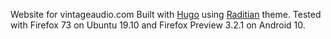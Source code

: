 Website for vintageaudio.com
Built with [Hugo](https://gohugo.io/) using [Raditian](https://themes.gohugo.io/raditian-free-hugo-theme/) theme.
Tested with Firefox 73 on Ubuntu 19.10 and Firefox Preview 3.2.1 on Android 10.
